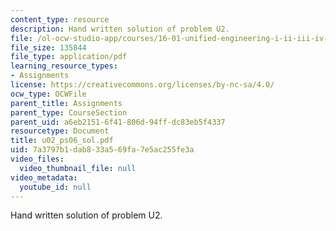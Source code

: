 ```yaml
---
content_type: resource
description: Hand written solution of problem U2.
file: /ol-ocw-studio-app/courses/16-01-unified-engineering-i-ii-iii-iv-fall-2005-spring-2006/7a3797b1dab833a569fa7e5ac255fe3a_u02_ps06_sol.pdf
file_size: 135844
file_type: application/pdf
learning_resource_types:
- Assignments
license: https://creativecommons.org/licenses/by-nc-sa/4.0/
ocw_type: OCWFile
parent_title: Assignments
parent_type: CourseSection
parent_uid: a6eb2151-6f41-806d-94ff-dc83eb5f4337
resourcetype: Document
title: u02_ps06_sol.pdf
uid: 7a3797b1-dab8-33a5-69fa-7e5ac255fe3a
video_files:
  video_thumbnail_file: null
video_metadata:
  youtube_id: null
---
```

Hand written solution of problem U2.